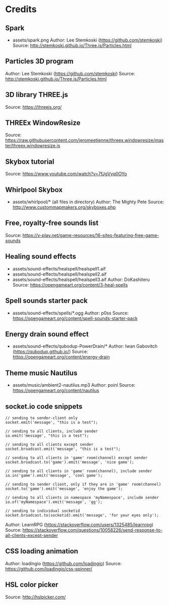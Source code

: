 # Credits

## Spark
- assets/spark.png
Author: Lee Stemkoski (https://github.com/stemkoski)
Source: http://stemkoski.github.io/Three.js/Particles.html

## Particles 3D program
Author: Lee Stemkoski (https://github.com/stemkoski)
Source: http://stemkoski.github.io/Three.js/Particles.html

## 3D library THREE.js
Source: https://threejs.org/

## THREEx WindowResize
Source: https://raw.githubusercontent.com/jeromeetienne/threex.windowresize/master/threex.windowresize.js

## Skybox tutorial
Source: https://www.youtube.com/watch?v=7fJgVyq0OYo

## Whirlpool Skybox
- assets/whirlpool/* (all files in directory)
Author: The Mighty Pete
Source: http://www.custommapmakers.org/skyboxes.php

## Free, royalty-free sounds list
Source: https://v-play.net/game-resources/16-sites-featuring-free-game-sounds

## Healing sound effects
- assets/sound-effects/healspell/healspell1.aif
- assets/sound-effects/healspell/healspell2.aif
- assets/sound-effects/healspell/healspell3.aif
Author: DoKashiteru
Source: https://opengameart.org/content/3-heal-spells

## Spell sounds starter pack
- assets/sound-effects/spells/*.ogg
Author: p0ss
Source: https://opengameart.org/content/spell-sounds-starter-pack

## Energy drain sound effect
- assets/sound-effects/qubodup-PowerDrain/*
Author: Iwan Gabovitch (https://qubodup.github.io/)
Source: https://opengameart.org/content/energy-drain

## Theme music Nautilus
- assets/music/ambient2-nautilus.mp3
Author: poinl
Source: https://opengameart.org/content/nautilus

## socket.io code snippets
```
// sending to sender-client only
socket.emit('message', "this is a test");

// sending to all clients, include sender
io.emit('message', "this is a test");

// sending to all clients except sender
socket.broadcast.emit('message', "this is a test");

// sending to all clients in 'game' room(channel) except sender
socket.broadcast.to('game').emit('message', 'nice game');

// sending to all clients in 'game' room(channel), include sender
io.in('game').emit('message', 'cool game');

// sending to sender client, only if they are in 'game' room(channel)
socket.to('game').emit('message', 'enjoy the game');

// sending to all clients in namespace 'myNamespace', include sender
io.of('myNamespace').emit('message', 'gg');

// sending to individual socketid
socket.broadcast.to(socketid).emit('message', 'for your eyes only');
```
Author: LearnRPG (https://stackoverflow.com/users/1325485/learnrpg)
Source: https://stackoverflow.com/questions/10058226/send-response-to-all-clients-except-sender

## CSS loading animation
Author: loadingio (https://github.com/loadingio)
Source: https://github.com/loadingio/css-spinner/

## HSL color picker
Source: http://hslpicker.com/
